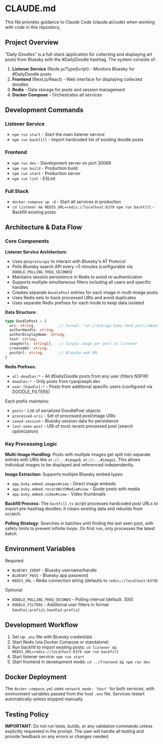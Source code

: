 # CLAUDE.md

This file provides guidance to Claude Code (claude.ai/code) when working with code in this repository.

## Project Overview

"Daily Doodles" is a full-stack application for collecting and displaying art posts from Bluesky with the #DailyDoodle hashtag. The system consists of:

1. **Listener Service** (Node.js/TypeScript) - Monitors Bluesky for #DailyDoodle posts
2. **Frontend** (Next.js/React) - Web interface for displaying collected doodles 
3. **Redis** - Data storage for posts and session management
4. **Docker Compose** - Orchestrates all services

## Development Commands

### Listener Service
- `npm run start` - Start the main listener service
- `npm run backfill` - Import hardcoded list of existing doodle posts

### Frontend
- `npm run dev` - Development server on port 30069
- `npm run build` - Production build
- `npm run start` - Production server
- `npm run lint` - ESLint

### Full Stack
- `docker-compose up -d` - Start all services in production
- `cd listener && REDIS_URL=redis://localhost:6379 npm run backfill` - Backfill existing posts

## Architecture & Data Flow

### Core Components

**Listener Service Architecture:**
- Uses `@atproto/api` to interact with Bluesky's AT Protocol
- Polls Bluesky search API every ~5 minutes (configurable via `DOODLE_POLLING_FREQ_SECONDS`)
- Maintains session persistence in Redis to avoid re-authentication
- Supports multiple simultaneous filters including all users and specific handles
- Creates separate `DoodlePost` entries for each image in multi-image posts
- Uses Redis sets to track processed URIs and avoid duplicates
- Uses separate Redis prefixes for each mode to keep data isolated

**Data Structure:**
```typescript
type DoodlePost = {
  uri: string,           // Format: "at://did/app.bsky.feed.post/id#imageN"
  authorHandle: string,
  authorDisplayName: string,
  text: string,
  imageUrls: string[],   // Single image per post in listener
  createdAt: string,
  postUrl: string,       // Bluesky web URL
}
```

**Redis Prefixes:**
- `all-doodles:*` - All #DailyDoodle posts from any user (filters NSFW)
- `doodles:*` - Only posts from ryanjoseph.dev
- `user-[handle]:*` - Posts from additional specific users (configured via DOODLE_FILTERS)

Each prefix maintains:
- `posts` - List of serialized DoodlePost objects
- `processed-uris` - Set of processed post/image URIs  
- `saved-session` - Bluesky session data for persistence
- `last-seen-post` - URI of most recent processed post (search optimization)

### Key Processing Logic

**Multi-Image Handling:** Posts with multiple images get split into separate entries with URIs like `at://...#image0`, `at://...#image1`. This allows individual images to be displayed and referenced independently.

**Image Extraction:** Supports multiple Bluesky embed types:
- `app.bsky.embed.images#view` - Direct image embeds
- `app.bsky.embed.recordWithMedia#view` - Quote posts with media
- `app.bsky.embed.video#view` - Video thumbnails

**Backfill Process:** The `backfill.ts` script processes hardcoded post URLs to import pre-hashtag doodles. It clears existing data and rebuilds from scratch.

**Polling Strategy:** Searches in batches until finding the last seen post, with safety limits to prevent infinite loops. On first run, only processes the latest batch.

## Environment Variables

Required:
- `BLUESKY_IDENT` - Bluesky username/handle
- `BLUESKY_PASS` - Bluesky app password
- `REDIS_URL` - Redis connection string (defaults to `redis://localhost:6379`)

Optional:
- `DOODLE_POLLING_FREQ_SECONDS` - Polling interval (default: 300)
- `DOODLE_FILTERS` - Additional user filters in format `handle1:prefix1,handle2:prefix2`

## Development Workflow

1. Set up `.env` file with Bluesky credentials
2. Start Redis (via Docker Compose or standalone)
3. Run backfill to import existing posts: `cd listener && REDIS_URL=redis://localhost:6379 npm run backfill`
4. Start listener service: `npm run start` 
5. Start frontend in development mode: `cd ../frontend && npm run dev`

## Docker Deployment

The `docker-compose.yml` uses `network_mode: 'host'` for both services, with environment variables passed from the host `.env` file. Services restart automatically unless stopped manually.

## Testing Policy
**IMPORTANT**: Do not run tests, builds, or any validation commands unless explicitly requested in the prompt. The user will handle all testing and provide feedback on any errors or changes needed.